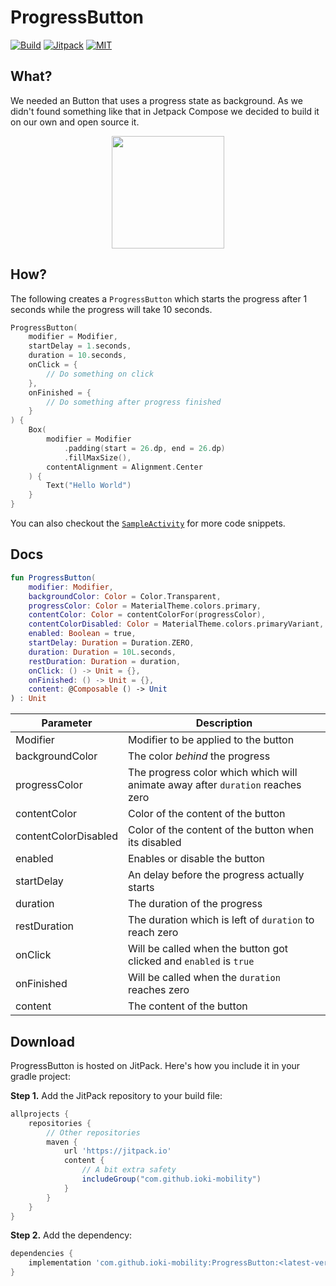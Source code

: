 # ProgressButton

[![Build](https://github.com/ioki-mobility/ProgressButton/actions/workflows/build.yml/badge.svg)](https://github.com/ioki-mobility/ProgressButton/actions/workflows/build.yml)
[![Jitpack](https://jitpack.io/v/ioki-mobility/ProgressButton.svg)](https://jitpack.io/#ioki-mobility/ProgressButton)
[![MIT](https://img.shields.io/badge/license-MIT-blue.svg)](https://github.com/ioki-mobility/ProgressButton/blob/main/LICENSE)

## What?

We needed an Button that uses a progress state as background.
As we didn't found something like that in Jetpack Compose we decided to build it on our own and open source it.

<p align="center">
    <img src="art/demo.gif" width=180 />
</p>

## How?

The following creates a `ProgressButton` which starts the progress after 1 seconds while the progress will take 10 seconds.

```kotlin
ProgressButton(
    modifier = Modifier,
    startDelay = 1.seconds,
    duration = 10.seconds,
    onClick = {
        // Do something on click 
    },
    onFinished = {
        // Do something after progress finished
    }
) {
    Box(
        modifier = Modifier
            .padding(start = 26.dp, end = 26.dp)
            .fillMaxSize(),
        contentAlignment = Alignment.Center
    ) {
        Text("Hello World")
    }
}
```

You can also checkout the [`SampleActivity`](sample/src/main/java/com/ioki/progressbutton/sample/SampleActivity.kt) for more code snippets.

## Docs

```kotlin
fun ProgressButton(
    modifier: Modifier,
    backgroundColor: Color = Color.Transparent,
    progressColor: Color = MaterialTheme.colors.primary,
    contentColor: Color = contentColorFor(progressColor),
    contentColorDisabled: Color = MaterialTheme.colors.primaryVariant,
    enabled: Boolean = true,
    startDelay: Duration = Duration.ZERO,
    duration: Duration = 10L.seconds,
    restDuration: Duration = duration,
    onClick: () -> Unit = {},
    onFinished: () -> Unit = {},
    content: @Composable () -> Unit
) : Unit
```

| Parameter | Description | 
|---|---|
| Modifier | Modifier to be applied to the button |
| backgroundColor  | The color *behind* the progress |
| progressColor  | The progress color which which will animate away after `duration` reaches zero |
| contentColor  | Color of the content of the button |
| contentColorDisabled  | Color of the content of the button when its disabled |
| enabled  | Enables or disable the button |
| startDelay  | An delay before the progress actually starts |
| duration  | The duration of the progress |
| restDuration | The duration which is left of `duration` to reach zero | 
| onClick  | Will be called when the button got clicked and `enabled` is `true` |
| onFinished  | Will be called when the `duration` reaches zero |
| content  | The content of the button |

## Download

ProgressButton is hosted on JitPack. 
Here's how you include it in your gradle project:

**Step 1.** Add the JitPack repository to your build file:

```groovy
allprojects {
    repositories {
        // Other repositories
        maven { 
            url 'https://jitpack.io'
            content {
                // A bit extra safety
                includeGroup("com.github.ioki-mobility")
            }
        }
    }
}
```

**Step 2.** Add the dependency:

```groovy
dependencies {
    implementation 'com.github.ioki-mobility:ProgressButton:<latest-version>'
}
```

<!-- 
## Releasing
// TODO
Probably just create a github release
-->

